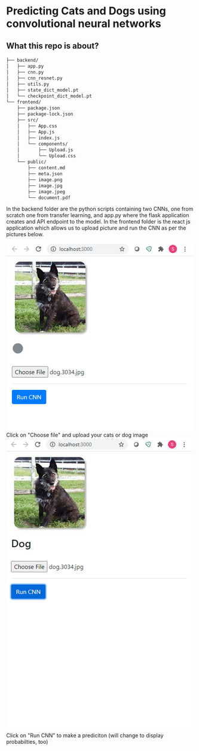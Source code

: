 # Predicting Cats and Dogs using convolutional neural networks

## What this repo is about?
```
├── backend/
│   ├── app.py
│   ├── cnn.py
│   ├── cnn_resnet.py
│   ├── utils.py
│   ├── state_dict_model.pt
│   └── checkpoint_dict_model.pt
└── frontend/
    ├── package.json
    ├── package-lock.json
    ├── src/
    │   ├── App.css
    │   ├── App.js
    │   ├── index.js
    │   └── components/
    │       ├── Upload.js
    │       └── Upload.css
    └── public/
        ├── content.md
        ├── meta.json
        ├── image.png
        ├── image.jpg
        ├── image.jpeg
        └── document.pdf
```

In the backend folder are the python scripts containing two CNNs, one from scratch one from transfer learning, and app.py where the flask application creates and API endpoint to the model.
In the frontend folder is the react js application which allows us to upload picture and run the CNN as per the pictures below.

<img src = "/docs/FrontEndtool.png">
Click on "Choose file" and upload your cats or dog image

<img src = "/docs/FrontEndtool2.png">
Click on "Run CNN" to make a prediciton (will change to display probabilties, too)

